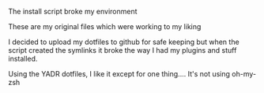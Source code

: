 The install script broke my environment

These are my original files which were working to my liking

I decided to upload my dotfiles to github for safe keeping but when the script created the symlinks
it broke the way I had my plugins and stuff installed.

Using the YADR dotfiles, I like it except for one thing.... It's not using oh-my-zsh
